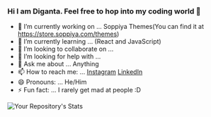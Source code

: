 ### Hi I am Diganta. Feel free to hop into my coding world 👋




- 🔭 I’m currently working on ... Soppiya Themes(You can find it at https://store.soppiya.com/themes)
- 🌱 I’m currently learning ... (React and JavaScript)
- 👯 I’m looking to collaborate on ...
- 🤔 I’m looking for help with ...
- 💬 Ask me about ... Anything 
- 📫 How to reach me: ...  [Instagram](https://www.instagram.com/shafiur_rahman_diganta/) [LinkedIn](https://www.linkedin.com/in/md-shafiur-rahman-diganta-592a96202/) 
- 😄 Pronouns: ... He/Him
- ⚡ Fun fact: ... I rarely get mad at people :D

![Your Repository's Stats](https://github-readme-stats.vercel.app/api?username=Diganta165&show_icons=true)
<!--
[LinkedIn](https://www.linkedin.com/in/md-shafiur-rahman-diganta-592a96202/)  
-->
